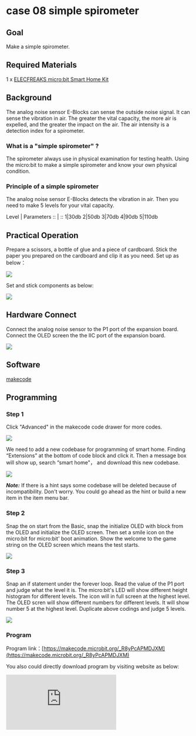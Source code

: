 # case 08 simple spirometer

## Goal


 Make a simple spirometer.

## Required Materials


1 x [ELECFREAKS micro:bit Smart Home Kit](https://www.elecfreaks.com/micro-bit-smart-home-kit.html)


## Background


 The analog noise sensor E-Blocks can sense the outside noise signal. It can sense the vibration in air. The greater the vital capacity, the more air is expelled, and the greater the impact on the air. The air intensity is a detection index for a spirometer.


### What is a "simple spirometer" ?

 The spirometer always use in physical examination for testing health. Using the micro:bit to make a simple spirometer and know your own physical condition.

### Principle of a simple spirometer

 The analog noise sensor E-Blocks detects the vibration in air. Then you need to make 5 levels for your vital capacity.



Level | Parameters
:: | ::
1|30db
2|50db
3|70db
4|90db
5|110db

## Practical Operation


 Prepare a scissors, a bottle of glue and a piece of cardboard.
 Stick the paper you prepared on the cardboard and clip it as you need.
 Set up as below：

![](./images/rQS0zKm.jpg)

Set and stick components as below:

![](./images/psneHwU.jpg)


## Hardware Connect

Connect the analog noise sensor to the P1 port of the expansion board.
Connect the OLED screen the the IIC port of the expansion board.

![](./images/oUij2k8.jpg)

## Software

[makecode](https://makecode.microbit.org/#)


## Programming

### Step 1

 Click "Advanced" in the makecode code drawer for more codes.

![](./images/2qCyzQ7.png)

 We need to add a new codebase for programming of smart home. Finding “Extensions” at the bottom of code block and click it. Then a message box will show up, search “smart home"， and download this new codebase.

![](./images/OY706rv.png)

***Note:*** If there is a hint says some codebase will be deleted because of incompatibility. Don't worry. You could go ahead as the hint or build a new item in the item menu bar.


### Step 2

Snap the on start from the Basic, snap the initialize OLED with block from the OLED and initialize the OLED screen.
Then set a smile icon on the micro:bit for micro:bit' boot animation.
Show the welcome to the game string on the OLED screen which means the test starts.

![](./images/LSqXvcg.png)

### Step 3

Snap an if statement under the forever loop. Read the value of the P1 port and judge what the level it is.
The micro:bit's LED will show different height histogram for different levels. The icon will in full screen at the highest level.
The OLED scren will show different numbers for different levels. It will show number 5 at the highest level.
Duplicate above codings and judge 5 levels.


![](./images/QI33sHM.png)



### Program

Program link：[https://makecode.microbit.org/_R8yPcAPMDJXM](https://makecode.microbit.org/_R8yPcAPMDJXM)

You also could directly download program by visiting website as below:

<div
    style={{
        position: 'relative',
        paddingBottom: '60%',
        overflow: 'hidden',
    }}
>
    <iframe
        src="https://makecode.microbit.org/_R8yPcAPMDJXM"
        frameborder="0"
        sandbox="allow-popups allow-forms allow-scripts allow-same-origin"
        style={{
            position: 'absolute',
            width: '100%',
            height: '100%',
        }}
    />
</div>


## Result


 Blow to the analog noise sensor, you will know your vital capacity

![](./images/hXrR6VL.gif)

## Think


 What can we make by using the smart home kit except the spirometer

## Questions



## More Information
